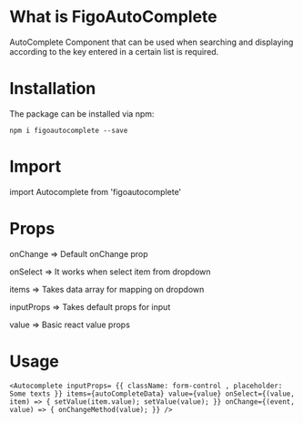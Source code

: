 # What is FigoAutoComplete

AutoComplete Component that can be used when searching and displaying according to the key entered in a certain list is required.

# Installation

The package can be installed via npm:

`npm i figoautocomplete --save`

# Import

import Autocomplete from 'figoautocomplete'

# Props

onChange => Default onChange prop

onSelect => It works when select item from dropdown

items => Takes data array for mapping on dropdown

inputProps => Takes default props for input

value => Basic react value props



# Usage 

`
<Autocomplete
    inputProps= {{ className: form-control , placeholder: Some texts }}
    items={autoCompleteData}
    value={value}
    onSelect={(value, item) => {
         setValue(item.value);
         setValue(value);
    }}
    onChange={(event, value) => {
        onChangeMethod(value);
    }}
 />
 `
